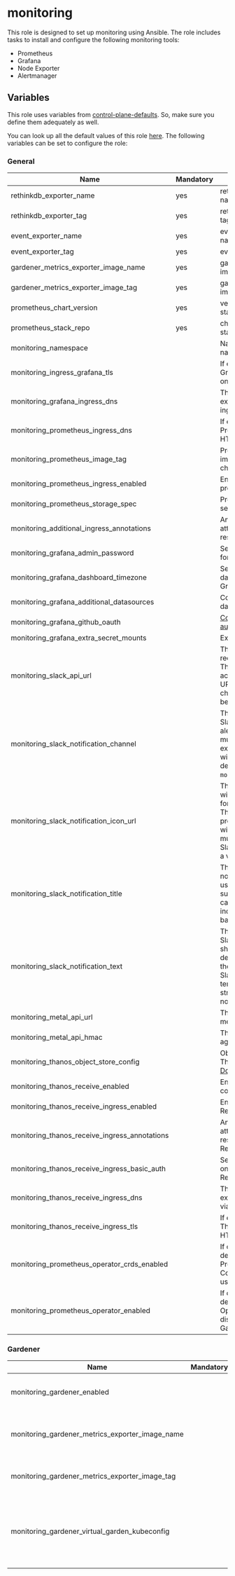# monitoring

This role is designed to set up monitoring using Ansible.
The role includes tasks to install and configure the following monitoring tools:

- Prometheus
- Grafana
- Node Exporter
- Alertmanager

## Variables

This role uses variables from [control-plane-defaults](/control-plane). So, make sure you define them adequately as
well.

You can look up all the default values of this role [here](defaults/main/main.yaml).
The following variables can be set to configure the role:

### General

| Name                                          | Mandatory | Description                                                                                                                                                                                                                     |
| --------------------------------------------- | --------- | ------------------------------------------------------------------------------------------------------------------------------------------------------------------------------------------------------------------------------- |
| rethinkdb_exporter_name                       | yes       | rethinkdb exporter image name                                                                                                                                                                                                   |
| rethinkdb_exporter_tag                        | yes       | rethinkdb exporter image tag                                                                                                                                                                                                    |
| event_exporter_name                           | yes       | event exporter image name                                                                                                                                                                                                       |
| event_exporter_tag                            | yes       | event exporter image tag                                                                                                                                                                                                        |
| gardener_metrics_exporter_image_name          | yes       | gardener metrics exporter image name                                                                                                                                                                                            |
| gardener_metrics_exporter_image_tag           | yes       | gardener metrics exporter image tag                                                                                                                                                                                             |
| prometheus_chart_version                      | yes       | version of the prometheus stack chart                                                                                                                                                                                           |
| prometheus_stack_repo                         | yes       | chart of the prometheus stack                                                                                                                                                                                                   |
| monitoring_namespace                          |           | Name of the monitoring namespace                                                                                                                                                                                                |
| monitoring_ingress_grafana_tls                |           | If enabled, exposes Grafana through HTTPS on the ingress                                                                                                                                                                        |
| monitoring_grafana_ingress_dns                |           | The dns name used for exposing Grafana via ingress                                                                                                                                                                              |
| monitoring_prometheus_ingress_dns             |           | If enabled, exposes Prometheus through HTTPS on the ingress                                                                                                                                                                     |
| monitoring_prometheus_image_tag               |           | Prometheus container image tag, defaults to chart's default                                                                                                                                                                     |
| monitoring_prometheus_ingress_enabled         |           | Enables ingress for prometheus                                                                                                                                                                                                  |
| monitoring_prometheus_storage_spec            |           | Prometheus storage spec, see [Storage Configuration](https://github.com/prometheus-operator/prometheus-operator/blob/main/Documentation/user-guides/storage.md)                                                                 |
| monitoring_additional_ingress_annotations     |           | Annotations that will be attached to the ingress resource                                                                                                                                                                       |
| monitoring_grafana_admin_password             |           | Sets the admin password for Grafana                                                                                                                                                                                             |
| monitoring_grafana_dashboard_timezone         |           | Sets the default's dashboard timezone for Grafana                                                                                                                                                                               |
| monitoring_grafana_additional_datasources     |           | Configures additional datasources for Grafana                                                                                                                                                                                   |
| monitoring_grafana_github_oauth               |           | [Configure GitHub OAuth2 authentication](https://grafana.com/docs/grafana/latest/setup-grafana/configure-security/configure-authentication/github/)                                                                             |
| monitoring_grafana_extra_secret_mounts        |           | Extra secret mounts                                                                                                                                                                                                             |
| monitoring_slack_api_url                      |           | The URL for the Slack API, required to send alerts. This must be a valid and accessible Slack webhook URL specific to the channel where alerts will be sent.                                                                    |
| monitoring_slack_notification_channel         |           | The name or ID of the Slack channel where the alerts will be posted. This must correspond to an existing Slack channel within the workspace defined by the `monitoring_slack_api_url`.                                          |
| monitoring_slack_notification_icon_url        |           | The URL of an image that will be used as the icon for notifications in Slack. This is optional, and if not provided, the default icon will be used. The URL must be accessible by Slack and should point to a valid image file. |
| monitoring_slack_notification_title           |           | The title of the Slack notification. This will be used as the headline or subject of the alert and can be a static text or include dynamic content based on the alert data.                                                     |
| monitoring_slack_notification_text            |           | The main text body of the Slack notification. This should include the detailed information about the alert and can support Slack's formatting and templating for more structured and readable notifications.                    |
| monitoring_metal_api_url                      |           | The URL where to reach metal-api                                                                                                                                                                                                |
| monitoring_metal_api_hmac                     |           | The hmac to authenticate against metal-api                                                                                                                                                                                      |
| monitoring_thanos_object_store_config         |           | Object storage used by Thanos, see [Official Documentation](https://thanos.io/tip/thanos/storage.md/#supported-clients)                                                                                                         |
| monitoring_thanos_receive_enabled             |           | Enable Thanos Receive component                                                                                                                                                                                                 |
| monitoring_thanos_receive_ingress_enabled     |           | Enable Ingress for Thanos Receive                                                                                                                                                                                               |
| monitoring_thanos_receive_ingress_annotations |           | Annotations that will be attached to the ingress resource for the Thanos Receive component                                                                                                                                      |
| monitoring_thanos_receive_ingress_basic_auth  |           | Set basic authentication on the Ingress for Thanos Receive                                                                                                                                                                      |
| monitoring_thanos_receive_ingress_dns         |           | The DNS name used for exposing Thanos Receive via Ingress                                                                                                                                                                       |
| monitoring_thanos_receive_ingress_tls         |           | If enabled, exposes Thanos Receive through HTTPS on the Ingress                                                                                                                                                                 |
| monitoring_prometheus_operator_crds_enabled   |           | If disabled, prevents deploying CRDs for the Prometheus Operator. Consider disabling when using Gardener.                                                                                                                       |
| monitoring_prometheus_operator_enabled        |           | If disabled, prevents deploying the Prometheus Operator. Consider disabling when using Gardener.                                                                                                                                |

### Gardener

| Name                                            | Mandatory | Description                                                 |
| ----------------------------------------------- | --------- | ----------------------------------------------------------- |
| monitoring_gardener_enabled                     |           | Enables monitoring for Gardener                             |
| monitoring_gardener_metrics_exporter_image_name |           | gardener-metrics-exporter image name                        |
| monitoring_gardener_metrics_exporter_image_tag  |           | gardener-metrics-exporter image tag                         |
| monitoring_gardener_virtual_garden_kubeconfig   |           | The kubeconfig for the kube-apiserver of the virtual garden |
